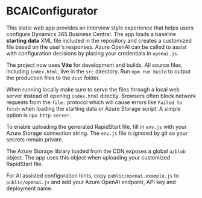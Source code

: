 # BCAIConfigurator

This static web app provides an interview style experience that helps users configure Dynamics 365 Business Central. The app loads a baseline **starting data** XML file included in the repository and creates a customized file based on the user's responses. Azure OpenAI can be called to assist with configuration decisions by placing your credentials in `openai.js`.

The project now uses **Vite** for development and builds. All source files, including `index.html`, live in the `src` directory. Run `npm run build` to output the production files to the `dist` folder. 

When running locally make sure to serve the files through a local web server instead of opening `index.html` directly. Browsers often block network requests from the `file:` protocol which will cause errors like `Failed to fetch` when loading the starting data or Azure Storage script. A simple option is `npx http-server`.

To enable uploading the generated RapidStart file, fill in `env.js` with your Azure Storage connection string. The
`env.js` file is ignored by git so your secrets remain private.

The Azure Storage library loaded from the CDN exposes a global `azblob` object. The app uses this object when uploading your customized RapidStart file.

For AI assisted configuration hints, copy `public/openai.example.js` to `public/openai.js` and add your Azure OpenAI endpoint, API key and deployment name.
